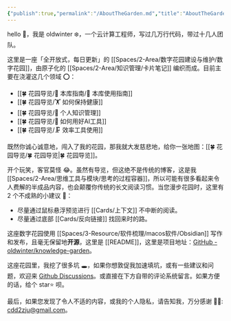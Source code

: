 ```yaml
---
{"publish":true,"permalink":"/AboutTheGarden.md","title":"AboutTheGarden","created":"2022-08-06","modified":"2024-10-23","published":"2025-07-12T03:17:59.589+08:00","tags":["本库教程"],"cssclasses":""}
---
```


hello 👋，我是 oldwinter ❄️，一个云计算工程师，写过几万行代码，带过十几人团队。

这里是一座「全开放式，每日更新」的 [[Spaces/2-Area/数字花园建设与维护/数字花园]]，由原子化的 [[Spaces/2-Area/知识管理/卡片笔记]] 编织而成。目前主要在浇灌这几个领域 ⭕：

- [[🍀 花园导览/🧰 本库指南/🧰 本库使用指南]]
- [[🍀 花园导览/🏋 如何保持健康]]
- [[🍀 花园导览/🧀 个人知识管理]]
- [[🍀 花园导览/🔧 如何用好AI工具]]
- [[🍀 花园导览/🗜 效率工具使用]]

既然你诚心诚意地，闯入了我的花园，那我就大发慈悲地，给你一张地图：[[🍀 花园导览/🍀 花园导览\|🍀 花园导览]]。

开个玩笑，客官莫怪 😂。虽然有导览，但这绝不是传统的博客，这是我 [[Spaces/2-Area/思维工具与模块/思考的过程容器]]，所以可能有很多看起来令人费解的半成品内容，也会颠覆你传统的长文阅读习惯。当您漫步花园时，这里有 2 个不成熟的小建议 💁：

- 尽量通过鼠标悬浮预览进行 [[Cards/上下文]] 不中断的阅读。
- 尽量通过底部 [[Cards/反向链接]] 找回来时的路。

这座数字花园使用 [[Spaces/3-Resource/软件梳理/macos软件/Obsidian]] 写作和发布，且毫无保留地**开源**，这里是 [[README]]，这里是项目地址：[GitHub - oldwinter/knowledge-garden](https://github.com/oldwinter/knowledge-garden)。

这座花园里，我挖了很多坑 🕳，如果你想敦促我加速填坑，或有一些建议和问题，欢迎来 [Github Discussions](https://github.com/oldwinter/knowledge-garden/discussions)。或直接在下方自带的评论系统留言。如果方便的话，给个 star⭐️ 呗。

最后，如果您发现了令人不适的内容，或我的个人隐私，请告知我，万分感谢 🦀🦀: cdd2zju@gmail.com。
